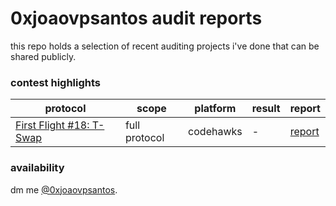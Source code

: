 # 0xjoaovpsantos audit reports

this repo holds a selection of recent auditing projects i've done that can be shared publicly.

### contest highlights

| protocol | scope | platform | result | report |
| ---- | ---- | --------- | --------- | --------- |
| [First Flight #18: T-Swap](https://codehawks.cyfrin.io/c/2024-06-t-swap) | full protocol | codehawks | - | [report](reports/2024-06-27-First-Flight-18-TSwap.md) |

### availability

dm me [@0xjoaovpsantos](https://x.com/0xjoaovpsantos).